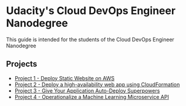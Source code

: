 
# Udacity's Cloud DevOps Engineer Nanodegree

This guide is intended for the students of the Cloud DevOps Engineer Nanodegree

## Projects

- [Project 1 - Deploy Static Website on AWS](./Project-1)
- [Project 2 - Deploy a high-availability web app using CloudFormation](./Project-2)
- [Project 3 - Give Your Application Auto-Deploy Superpowers](./Project-3)
- [Project 4 - Operationalize a Machine Learning Microservice API](./Project-4)
